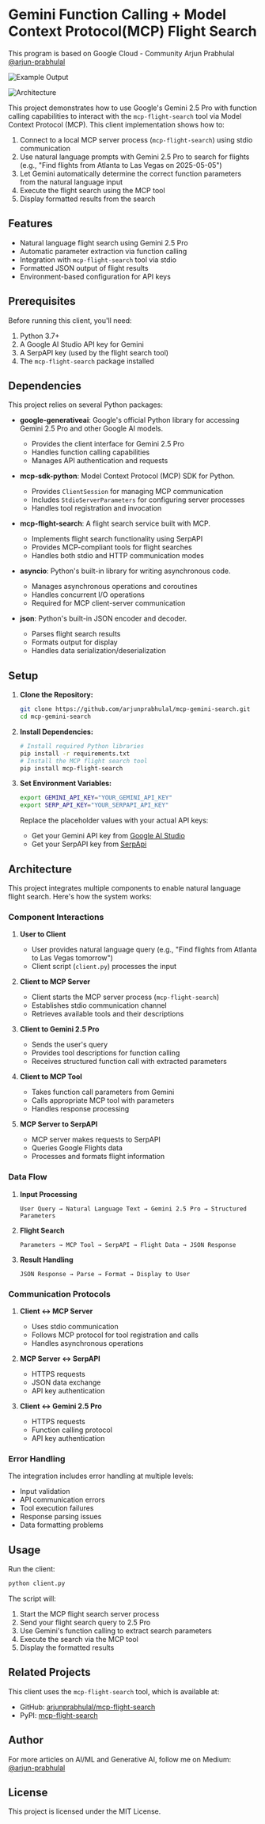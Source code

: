 # Gemini Function Calling + Model Context Protocol(MCP) Flight Search

This program is based on Google Cloud - Community Arjun Prabhulal
[@arjun-prabhulal](https://medium.com/@arjun-prabhulal)

![Example Output](Images/mcp-gemini-search-demo.gif)

![Architecture](Images/mcp-gemini-architecture-final.png)

This project demonstrates how to use Google's Gemini 2.5 Pro with function calling capabilities to interact with the `mcp-flight-search` tool via Model Context Protocol (MCP). This client implementation shows how to:

1.  Connect to a local MCP server process (`mcp-flight-search`) using stdio communication
2.  Use natural language prompts with Gemini 2.5 Pro to search for flights (e.g., "Find flights from Atlanta to Las Vegas on 2025-05-05")
3.  Let Gemini automatically determine the correct function parameters from the natural language input
4.  Execute the flight search using the MCP tool
5.  Display formatted results from the search

## Features

*   Natural language flight search using Gemini 2.5 Pro
*   Automatic parameter extraction via function calling
*   Integration with `mcp-flight-search` tool via stdio
*   Formatted JSON output of flight results
*   Environment-based configuration for API keys

## Prerequisites

Before running this client, you'll need:

1.  Python 3.7+
2.  A Google AI Studio API key for Gemini 
3.  A SerpAPI key (used by the flight search tool)
4.  The `mcp-flight-search` package installed

## Dependencies

This project relies on several Python packages:

*   **google-generativeai**: Google's official Python library for accessing Gemini 2.5 Pro and other Google AI models.
    - Provides the client interface for Gemini 2.5 Pro
    - Handles function calling capabilities
    - Manages API authentication and requests

*   **mcp-sdk-python**: Model Context Protocol (MCP) SDK for Python.
    - Provides `ClientSession` for managing MCP communication
    - Includes `StdioServerParameters` for configuring server processes
    - Handles tool registration and invocation

*   **mcp-flight-search**: A flight search service built with MCP.
    - Implements flight search functionality using SerpAPI
    - Provides MCP-compliant tools for flight searches
    - Handles both stdio and HTTP communication modes

*   **asyncio**: Python's built-in library for writing asynchronous code.
    - Manages asynchronous operations and coroutines
    - Handles concurrent I/O operations
    - Required for MCP client-server communication

*   **json**: Python's built-in JSON encoder and decoder.
    - Parses flight search results
    - Formats output for display
    - Handles data serialization/deserialization

## Setup

1.  **Clone the Repository:**
    ```bash
    git clone https://github.com/arjunprabhulal/mcp-gemini-search.git
    cd mcp-gemini-search
    ```

2.  **Install Dependencies:**
    ```bash
    # Install required Python libraries
    pip install -r requirements.txt
    # Install the MCP flight search tool
    pip install mcp-flight-search
    ```

3.  **Set Environment Variables:**
    ```bash
    export GEMINI_API_KEY="YOUR_GEMINI_API_KEY"
    export SERP_API_KEY="YOUR_SERPAPI_API_KEY"
    ```
    Replace the placeholder values with your actual API keys:
    *   Get your Gemini API key from [Google AI Studio](https://aistudio.google.com/app/apikey)
    *   Get your SerpAPI key from [SerpApi](https://serpapi.com/manage-api-key)

## Architecture

This project integrates multiple components to enable natural language flight search. Here's how the system works:

### Component Interactions

1. **User to Client**
   - User provides natural language query (e.g., "Find flights from Atlanta to Las Vegas tomorrow")
   - Client script (`client.py`) processes the input

2. **Client to MCP Server**
   - Client starts the MCP server process (`mcp-flight-search`)
   - Establishes stdio communication channel
   - Retrieves available tools and their descriptions

3. **Client to Gemini 2.5 Pro**
   - Sends the user's query
   - Provides tool descriptions for function calling
   - Receives structured function call with extracted parameters

4. **Client to MCP Tool**
   - Takes function call parameters from Gemini
   - Calls appropriate MCP tool with parameters
   - Handles response processing

5. **MCP Server to SerpAPI**
   - MCP server makes requests to SerpAPI
   - Queries Google Flights data
   - Processes and formats flight information

### Data Flow

1. **Input Processing**
   ```
   User Query → Natural Language Text → Gemini 2.5 Pro → Structured Parameters
   ```

2. **Flight Search**
   ```
   Parameters → MCP Tool → SerpAPI → Flight Data → JSON Response
   ```

3. **Result Handling**
   ```
   JSON Response → Parse → Format → Display to User
   ```

### Communication Protocols

1. **Client ↔ MCP Server**
   - Uses stdio communication
   - Follows MCP protocol for tool registration and calls
   - Handles asynchronous operations

2. **MCP Server ↔ SerpAPI**
   - HTTPS requests
   - JSON data exchange
   - API key authentication

3. **Client ↔ Gemini 2.5 Pro**
   - HTTPS requests
   - Function calling protocol
   - API key authentication

### Error Handling

The integration includes error handling at multiple levels:
- Input validation
- API communication errors
- Tool execution failures
- Response parsing issues
- Data formatting problems

## Usage

Run the client:
```bash
python client.py
```

The script will:
1.  Start the MCP flight search server process
2.  Send your flight search query to 2.5 Pro
3.  Use Gemini's function calling to extract search parameters
4.  Execute the search via the MCP tool
5.  Display the formatted results


## Related Projects

This client uses the `mcp-flight-search` tool, which is available at:
*   GitHub: [arjunprabhulal/mcp-flight-search](https://github.com/arjunprabhulal/mcp-flight-search)
*   PyPI: [mcp-flight-search](https://pypi.org/project/mcp-flight-search/)

## Author

For more articles on AI/ML and Generative AI, follow me on Medium: [@arjun-prabhulal](https://medium.com/@arjun-prabhulal)

## License

This project is licensed under the MIT License. 